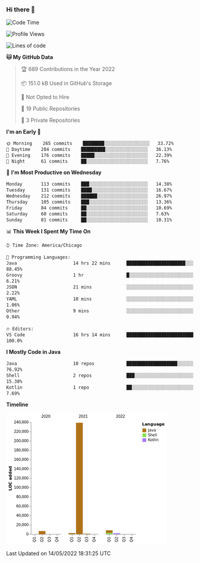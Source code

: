 ### Hi there 👋


<!--START_SECTION:waka-->
![Code Time](http://img.shields.io/badge/Code%20Time-2%2C253%20hrs%2024%20mins-blue)

![Profile Views](http://img.shields.io/badge/Profile%20Views-0-blue)

![Lines of code](https://img.shields.io/badge/From%20Hello%20World%20I%27ve%20Written-259%20Thousand%20lines%20of%20code-blue)

**🐱 My GitHub Data** 

> 🏆 689 Contributions in the Year 2022
 > 
> 📦 151.0 kB Used in GitHub's Storage 
 > 
> 🚫 Not Opted to Hire
 > 
> 📜 19 Public Repositories 
 > 
> 🔑 3 Private Repositories  
 > 
**I'm an Early 🐤** 

```text
🌞 Morning    265 commits    ████████░░░░░░░░░░░░░░░░░   33.72% 
🌆 Daytime    284 commits    █████████░░░░░░░░░░░░░░░░   36.13% 
🌃 Evening    176 commits    █████░░░░░░░░░░░░░░░░░░░░   22.39% 
🌙 Night      61 commits     ██░░░░░░░░░░░░░░░░░░░░░░░   7.76%

```
📅 **I'm Most Productive on Wednesday** 

```text
Monday       113 commits    ███░░░░░░░░░░░░░░░░░░░░░░   14.38% 
Tuesday      131 commits    ████░░░░░░░░░░░░░░░░░░░░░   16.67% 
Wednesday    212 commits    ██████░░░░░░░░░░░░░░░░░░░   26.97% 
Thursday     105 commits    ███░░░░░░░░░░░░░░░░░░░░░░   13.36% 
Friday       84 commits     ██░░░░░░░░░░░░░░░░░░░░░░░   10.69% 
Saturday     60 commits     ██░░░░░░░░░░░░░░░░░░░░░░░   7.63% 
Sunday       81 commits     ██░░░░░░░░░░░░░░░░░░░░░░░   10.31%

```


📊 **This Week I Spent My Time On** 

```text
⌚︎ Time Zone: America/Chicago

💬 Programming Languages: 
Java                     14 hrs 22 mins      ██████████████████████░░░   88.45% 
Groovy                   1 hr                █░░░░░░░░░░░░░░░░░░░░░░░░   6.21% 
JSON                     21 mins             ░░░░░░░░░░░░░░░░░░░░░░░░░   2.22% 
YAML                     10 mins             ░░░░░░░░░░░░░░░░░░░░░░░░░   1.06% 
Other                    9 mins              ░░░░░░░░░░░░░░░░░░░░░░░░░   0.94%

🔥 Editors: 
VS Code                  16 hrs 14 mins      █████████████████████████   100.0%

```

**I Mostly Code in Java** 

```text
Java                     10 repos            ███████████████████░░░░░░   76.92% 
Shell                    2 repos             ███░░░░░░░░░░░░░░░░░░░░░░   15.38% 
Kotlin                   1 repo              ██░░░░░░░░░░░░░░░░░░░░░░░   7.69%

```


**Timeline**

![Chart not found](https://raw.githubusercontent.com/powercasgamer/powercasgamer/master/charts/bar_graph.png) 


 Last Updated on 14/05/2022 18:31:25 UTC
<!--END_SECTION:waka-->
